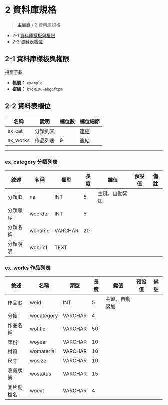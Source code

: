 # 2 資料庫規格

> [主目錄](../README.md) / 2 資料庫規格

* 2-1 [資料庫樣板與權限](#2-1-資料庫樣板與權限)
* 2-2 [資料表欄位](#2-2-資料表欄位)

## 2-1 資料庫樣板與權限

[檔案下載](../src/example.sql)

* **帳號：** `example`
* **密碼：** `kYcM1XuFebgqftpm`

## 2-2 資料表欄位

 | 名稱 | 說明 | 欄位數 | 欄位細節 |
 |------|-----|--------|---------|
 |ex_cat|分類列表||[連結](#ex_category-分類列表) |
 |ex_works|作品列表|9|[連結](#ex_works-作品列表) |

 --------------------------------------

### ex_category 分類列表

 | 敘述 | 名稱 | 類型 | 長度 | 鍵值 | 預設值 | 備註 |
 |------|-----|-----|------|------|--------|------|
 |分類ID|na|INT|5|主鍵、自動累加|||
 |分類順序 | wcorder | INT | 5 |||
 |分類名稱 | wcname | VARCHAR | 20 |||
 |分類說明 | wcbrief | TEXT |||

### ex_works 作品列表

 | 敘述 | 名稱 | 類型 | 長度 | 鍵值 | 預設值 | 備註 |
 |------|-----|-----|------|------|--------|------|
 |作品ID|woid|INT|5|主鍵、自動累加|||
 |分類|wocategory|VARCHAR|4||||
 |作品名稱|wotitle|VARCHAR|50||||
 |年份|woyear|VARCHAR|10||||
 |材質|womaterial|VARCHAR|10||||
 |尺寸|wosize|VARCHAR|10||||
 |收藏狀態|wostatus|VARCHAR|15||||
 |圖片副檔名|woext|VARCHAR|4||||
